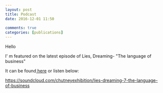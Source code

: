 ```yaml
---  
layout: post  
title: Podcast  
date: 2016-12-01 11:50  
  
comments: true  
categories: [publications]  
---  
```

Hello  

I' m featured on the latest episode of Lies, Dreaming- "The language of business"  

It can be found<a href="https://liesdreamingpodcast.wordpress.com/2016/11/30/lies-dreaming-7-the-language-of-business/"> here</a> or listen below:  

https://soundcloud.com/chutneyexhibition/lies-dreaming-7-the-language-of-business  
